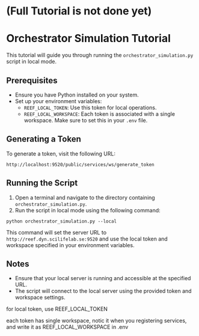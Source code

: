# (Full Tutorial is not done yet)

# Orchestrator Simulation Tutorial

This tutorial will guide you through running the `orchestrator_simulation.py` script in local mode.

## Prerequisites

- Ensure you have Python installed on your system.
- Set up your environment variables:
  - `REEF_LOCAL_TOKEN`: Use this token for local operations.
  - `REEF_LOCAL_WORKSPACE`: Each token is associated with a single workspace. Make sure to set this in your `.env` file.

## Generating a Token

To generate a token, visit the following URL:

```
http://localhost:9520/public/services/ws/generate_token
```

## Running the Script

1. Open a terminal and navigate to the directory containing `orchestrator_simulation.py`.
2. Run the script in local mode using the following command:

```
python orchestrator_simulation.py --local
```

This command will set the server URL to `http://reef.dyn.scilifelab.se:9520` and use the local token and workspace specified in your environment variables.

## Notes

- Ensure that your local server is running and accessible at the specified URL.
- The script will connect to the local server using the provided token and workspace settings.

for local token, use REEF_LOCAL_TOKEN

each token has single workspace, notic it when you registering services, and write it as REEF_LOCAL_WORKSPACE in .env